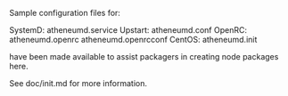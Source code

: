 Sample configuration files for:

SystemD: atheneumd.service
Upstart: atheneumd.conf
OpenRC:  atheneumd.openrc
         atheneumd.openrcconf
CentOS:  atheneumd.init

have been made available to assist packagers in creating node packages here.

See doc/init.md for more information.
